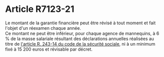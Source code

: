 # Article R7123-21

Le montant de la garantie financière peut être révisé à tout moment et fait l'objet d'un réexamen chaque année.   
Ce montant ne peut être inférieur, pour chaque agence de mannequins, à 6 % de la masse salariale résultant des déclarations annuelles réalisées au titre de [l'article R. 243-14 du code de la sécurité sociale][1], ni à un minimum fixé à 15 200 euros et révisable par décret.

 [1]: /affichCodeArticle.do?cidTexte=LEGITEXT000006073189&idArticle=LEGIARTI000006748456&dateTexte=&categorieLien=cid